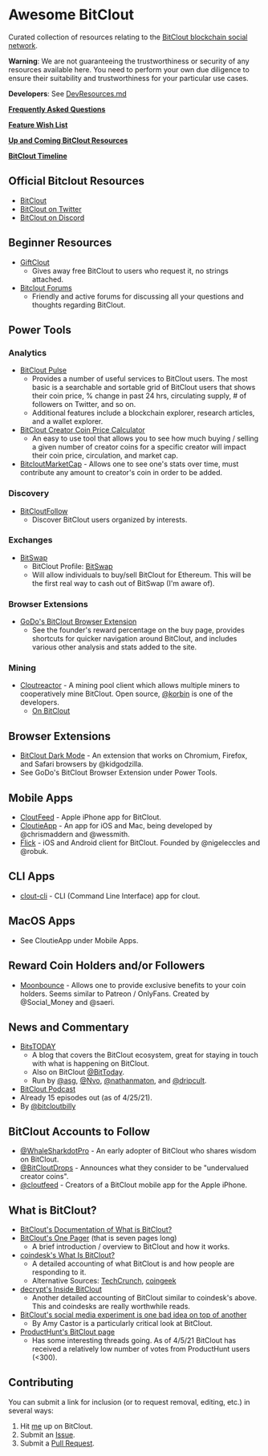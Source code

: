 # Awesome BitClout

Curated collection of resources relating to the [BitClout blockchain social network](https://bitclout.com/).

**Warning**: We are not guaranteeing the trustworthiness or security of any resources available here. You need to perform your own due diligence to ensure their suitability and trustworthiness for your particular use cases.

**Developers**: See [DevResources.md](DevResources.md)

**[Frequently Asked Questions](Frequently-Asked-Questions.md)**

**[Feature Wish List](FeatureWishList.md)**

**[Up and Coming BitClout Resources](UpAndComing.md)**

**[BitClout Timeline](BitCloutTimeline.md)**

## Official Bitclout Resources
- [BitClout](https://bitclout.com/)
- [BitClout on Twitter](https://twitter.com/bitclout_)
- [BitClout on Discord](https://discord.com/invite/bitclout)

## Beginner Resources
- [GiftClout](https://bitclout.com/u/GiftClout) 
  - Gives away free BitClout to users who request it, no strings attached.
- [Bitclout Forums](https://bitcloutforums.com/)
  - Friendly and active forums for discussing all your questions and thoughts regarding BitClout.

## Power Tools

### Analytics
- [BitClout Pulse](https://www.bitcloutpulse.com/)
  - Provides a number of useful services to BitClout users. The most basic is a searchable and sortable grid of BitClout users that shows their coin price, % change in past 24 hrs, circulating supply, # of followers on Twitter, and so on.
  - Additional features include a blockchain explorer, research articles, and a wallet explorer.
- [BitClout Creator Coin Price Calculator](https://www.prosperclout.com/tools/bitclout-creator-coin-price-calculator)
  - An easy to use tool that allows you to see how much buying / selling a given number of creator coins for a specific creator will impact their coin price, circulation, and market cap.
- [BitcloutMarketCap](https://www.bitcloutmarketcap.net/) - Allows one to see one's stats over time, must contribute any amount to creator's coin in order to be added.

### Discovery
- [BitCloutFollow](https://bitcloutfollow.com/)
  - Discover BitClout users organized by interests.

### Exchanges
- [BitSwap](https://bitswap.network/)
  - BitClout Profile: [BitSwap](https://bitclout.com/u/BitSwap)
  - Will allow individuals to buy/sell BitClout for Ethereum. This will be the first real way to cash out of BitSwap (I'm aware of).

### Browser Extensions
- [GoDo's BitClout Browser Extension](https://chrome.google.com/webstore/detail/bitclout/cibnoimijnodokdlhkbgogbnemfpkool?hl=en-US)
  - See the founder's reward percentage on the buy page, provides shortcuts for quicker navigation around BitClout, and includes various other analysis and stats added to the site.

### Mining
- [Cloutreactor](https://cloutreactor.com/) - A mining pool client which allows multiple miners to cooperatively mine BitClout. Open source, [@korbin](https://bitclout.com/u/korbin) is one of the developers.
  - [On BitClout](https://bitclout.com/u/cloutreactor)

## Browser Extensions
- [BitClout Dark Mode](https://jamesfuthey.com/bitclout-extension/) - An extension that works on Chromium, Firefox, and Safari browsers by @kidgodzilla.
- See GoDo's BitClout Browser Extension under Power Tools.

## Mobile Apps
- [CloutFeed](https://apps.apple.com/app/id1561532815) - Apple iPhone app for BitClout.
- [CloutieApp](https://bitclout.com/u/CloutieApp) - An app for iOS and Mac, being developed by @chrismaddern and @wessmith.
- [Flick](https://bitclout.com/u/flickapp) - iOS and Android client for BitClout. Founded by @nigeleccles and @robuk.

## CLI Apps
- [clout-cli](https://github.com/andrewarrow/clout-cli) - CLI (Command Line Interface) app for clout.

## MacOS Apps
- See CloutieApp under Mobile Apps.

## Reward Coin Holders and/or Followers
- [Moonbounce](https://getmoonbounce.com/) - Allows one to provide exclusive benefits to your coin holders. Seems similar to Patreon / OnlyFans. Created by @Social_Money and @saeri. 

## News and Commentary
- [BitsTODAY](https://bitstoday.medium.com/) 
  - A blog that covers the BitClout ecosystem, great for staying in touch with what is happening on BitClout. 
  - Also on BitClout [@BitToday](https://bitclout.com/u/BitsToday). 
  - Run by [@asg](https://bitclout.com/u/asg), [@Nvo](https://bitclout.com/u/nvo), [@nathanmaton](https://bitclout.com/u/nathanmaton), and [@dripcult](https://bitclout.com/u/dripcult).
-  [BitClout Podcast](https://www.bitcloutpodcast.com/)
  - Already 15 episodes out (as of 4/25/21).
  - By [@bitcloutbilly](https://bitclout.com/u/bitcloutbilly)

## BitClout Accounts to Follow
- [@WhaleSharkdotPro](https://bitclout.com/u/WhaleSharkdotPro) - An early adopter of BitClout who shares wisdom on BitClout.
- [@BitCloutDrops](https://bitclout.com/u/BitCloutDrops) - Announces what they consider to be "undervalued creator coins".
- [@cloutfeed](https://bitclout.com/u/cloutfeed) - Creators of a BitClout mobile app for the Apple iPhone.

## What is BitClout?
- [BitClout's Documentation of What is BitClout?](https://docs.bitclout.com/)
- [BitClout's One Pager](https://bitclout.com/one_pager.pdf) (that is seven pages long)
  - A brief introduction / overview to BitClout and how it works.
- [coindesk's What Is BitClout?](https://www.coindesk.com/what-is-bitclout-the-social-media-experiment-stoking-controversy-on-twitter)
  - A detailed accounting of what BitClout is and how people are responding to it.
  - Alternative Sources: [TechCrunch](https://techcrunch.com/2021/03/22/crypto-social-network-bitclout-arrives-with-a-bevy-of-high-profile-investors-and-skeptics/), [coingeek](https://coingeek.com/token-based-social-media-bitclout-raising-lots-of-money-and-eyebrows/)
- [decrypt's Inside BitClout](https://decrypt.co/62770/inside-bitclout-dystopian-social-network-big-investors-vocal-critics)
  - Another detailed accounting of BitClout similar to coindesk's above. This and coindesks are really worthwhile reads.
- [BitClout's social media experiment is one bad idea on top of another](https://amycastor.com/2021/03/28/bitclouts-social-media-experiment-is-one-bad-idea-on-top-of-another/) 
  - By Amy Castor is a particularly critical look at BitClout.
- [ProductHunt's BitClout page](https://www.producthunt.com/posts/bitclout)
  - Has some interesting threads going. As of 4/5/21 BitClout has received a relatively low number of votes from ProductHunt users (<300).

## Contributing
You can submit a link for inclusion (or to request removal, editing, etc.) in several ways:

1. Hit [me](https://bitclout.com/u/davemackey) up on BitClout.
2. Submit an [Issue](https://github.com/davidshq/awesome-bitclout/issues).
3. Submit a [Pull Request](https://github.com/davidshq/awesome-bitclout/pulls).
